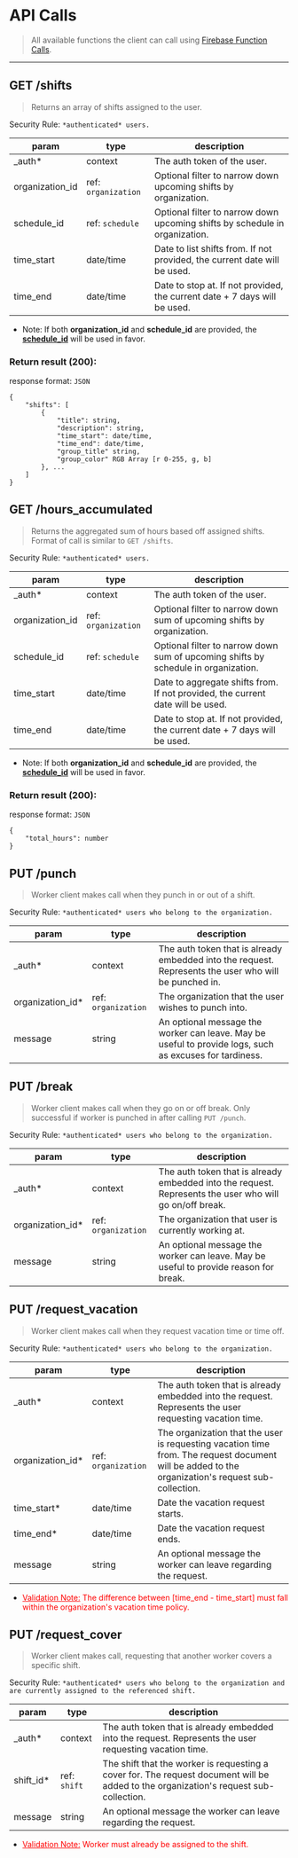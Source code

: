# API Calls

> All available functions the client can call using [Firebase Function Calls](https://firebase.google.com/docs/functions/callable).

---

## GET /shifts
> Returns an array of shifts assigned to the user.

Security Rule: ```*authenticated* users.```

|param|type|description|
--- | --- | ---
|_auth*|context|The auth token of the user.|
|organization_id|ref: ```organization```|Optional filter to narrow down upcoming shifts by organization.|
|schedule_id|ref: ```schedule```|Optional filter to narrow down upcoming shifts by schedule in organization.|
|time_start|date/time|Date to list shifts from. If not provided, the current date will be used.|
|time_end|date/time|Date to stop at. If not provided, the current date + 7 days will be used.|

* Note: If both **organization_id** and **schedule_id** are provided, the **<u>schedule_id</u>** will be used in favor.

### Return result (200):

response format: ```JSON```
```
{
    "shifts": [
        {
            "title": string,
            "description": string,
            "time_start": date/time,
            "time_end": date/time,
            "group_title" string,
            "group_color" RGB Array [r 0-255, g, b]
        }, ...
    ]
}
```

## GET /hours_accumulated
> Returns the aggregated sum of hours based off assigned shifts. Format of call is similar to ```GET /shifts```.

Security Rule: ```*authenticated* users.```

|param|type|description|
--- | --- | ---
|_auth*|context|The auth token of the user.|
|organization_id|ref: ```organization```|Optional filter to narrow down sum of upcoming shifts by organization.|
|schedule_id|ref: ```schedule```|Optional filter to narrow down sum of upcoming shifts by schedule in organization.|
|time_start|date/time|Date to aggregate shifts from. If not provided, the current date will be used.|
|time_end|date/time|Date to stop at. If not provided, the current date + 7 days will be used.|

* Note: If both **organization_id** and **schedule_id** are provided, the **<u>schedule_id</u>** will be used in favor.

### Return result (200):

response format: ```JSON```
```
{
    "total_hours": number
}
```

## PUT /punch
> Worker client makes call when they punch in or out of a shift.

Security Rule: ```*authenticated* users who belong to the organization.```

|param|type|description|
--- | --- | ---
|_auth*|context|The auth token that is already embedded into the request. Represents the user who will be punched in.|
|organization_id*|ref: ```organization```|The organization that the user wishes to punch into.|
|message|string|An optional message the worker can leave. May be useful to provide logs, such as excuses for tardiness.

## PUT /break
> Worker client makes call when they go on or off break. Only successful if worker is punched in after calling ```PUT /punch```.

Security Rule: ```*authenticated* users who belong to the organization.```

|param|type|description|
--- | --- | ---
|_auth*|context|The auth token that is already embedded into the request. Represents the user who will go on/off break.|
|organization_id*|ref: ```organization```|The organization that user is currently working at.|
|message|string|An optional message the worker can leave. May be useful to provide reason for break.

## PUT /request_vacation
> Worker client makes call when they request vacation time or time off. 

Security Rule: ```*authenticated* users who belong to the organization.```

|param|type|description|
--- | --- | ---
|_auth*|context|The auth token that is already embedded into the request. Represents the user requesting vacation time.|
|organization_id*|ref: ```organization```|The organization that the user is requesting vacation time from. The request document will be added to the organization's request sub-collection.|
|time_start*|date/time|Date the vacation request starts.|
|time_end*|date/time|Date the vacation request ends.|
|message|string|An optional message the worker can leave regarding the request.|


* <span style="color:#FF0000"><u>Validation Note:</u> The difference between [time_end - time_start] must fall within the organization's vacation time policy.</span>

## PUT /request_cover
> Worker client makes call, requesting that another worker covers a specific shift.

Security Rule: ```*authenticated* users who belong to the organization and are currently assigned to the referenced shift.```

|param|type|description|
--- | --- | ---
|_auth*|context|The auth token that is already embedded into the request. Represents the user requesting vacation time.|
|shift_id*|ref: ```shift```|The shift that the worker is requesting a cover for. The request document will be added to the organization's request sub-collection.|
|message|string|An optional message the worker can leave regarding the request.|

* <span style="color:#FF0000"><u>Validation Note:</u> Worker must already be assigned to the shift.</span>
